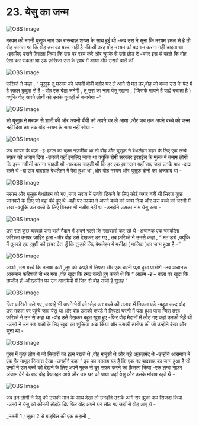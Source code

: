 # 23. येसु का जन्म       

![OBS Image](https://cdn.door43.org/obs/jpg/360px/obs-en-23-01.jpg)

मरयम की मंगनी  युसुफ़ नाम एक रास्त्बाज़ शख्स के साथ हुई थी -जब उस ने सुना कि मरयम हमल से है तो वोह जानता था कि वोह उस का बच्चा नहीं है -किसी तरह वोह  मरयम  को बदनाम करना नहीं चाहता था -इसलिए उसने फ़ैसला किया कि  उस पर रहम करे  और चुपके से उसे  छोड़ दे -मगर इस से पहले कि वोह ऐसा कर सकता था एक फ़रिश्ता उस के ख़ाब में आया और उससे बातें कीं -   

![OBS Image](https://cdn.door43.org/obs/jpg/360px/obs-en-23-02.jpg)

फ़रिश्ते ने कहा , “ यूसुफ़ तू मरयम  को अपनी बीवी बतोर घर ले आने से मत डर,वोह जो बच्चा उस के पेट में है रूहल क़ुदुस से है - वोह एक बेटा जनेगी , तू उस का नाम येसु रखना , (जिसके मायने हैं याह्वे बचाता है ) क्यूंकि वोह अपने लोगों को उनके गुनाहों से बचायेगा –“    

![OBS Image](https://cdn.door43.org/obs/jpg/360px/obs-en-23-03.jpg)

सो यूसुफ़ ने मरयम से शादी की और अपनी बीवी को अपने घर ले आया ,और जब तक अपने बच्चे को जन्म नहीं दिया तब तक वोह मरयम के साथ नहीं सोया -

![OBS Image](https://cdn.door43.org/obs/jpg/360px/obs-en-23-04.jpg)

जब मरयम के वज़ा -इ-हमल का वक़्त नज़दीक था तो वोह और यूसुफ़ ने बेथलेहम शहर के लिए एक लम्बे सफ़र को अंजाम दिया -उनको वहाँ इसलिए जाना था क्यूंकि रोमी सरकार इस्राईल के मुल्क में तमाम लोगों कि इस्म नवीसी कराना चाहती थी -सरकार चाहती थी कि हर एक ख़ानदान वहाँ जाए जहां उनके बाप -दादा रहते थे -दा ऊद बादशाह बेथलेहम में पैदा हुआ था ,और वोह मरयम और यूसुफ़ दोनों का अजदाद था -

![OBS Image](https://cdn.door43.org/obs/jpg/360px/obs-en-23-05.jpg)

मरयम और यूसुफ़ बैथलेहम को गए ,मगर सराय  में उनके  टिकने के लिए  कोई जगह नहीं थी  सिरफ़ कुछ जानवरों के लिए जो वहां बंधे  हुए थे -वहीँ पर मरयम ने अपने बच्चे को जन्म दिया और  उस बच्चे को चरनी में रखा -क्यूंकि उस बच्चे के लिए बिस्तर भी नसीब नहीं था -उनहोंने उसका नाम येसु रखा -

![OBS Image](https://cdn.door43.org/obs/jpg/360px/obs-en-23-06.jpg)

उस रात कुछ चरवाहे  पास वाले मैदान में अपने गल्ले कि रखवाली कर रहे थे -अचानक एक चमकीला फ़रिश्ता उनपर ज़ाहिर हुआ -और वोह उसे देखकर डर गए , तब फ़रिश्ते ने उनसे कहा , “ मत डरो ,क्यूंकि मैं तुमको एक ख़ुशी की ख़बर देता हूँ कि तुम्हारे लिए बेथलेहम में मसीहा ( मालिक )का जन्म हुआ है –“

![OBS Image](https://cdn.door43.org/obs/jpg/360px/obs-en-23-07.jpg)

जाओ ,उस बच्चे कि तलाश करो ,तुम को कपड़े में लिपटा और एक चरनी पड़ा हुआ पाओगे -तब अचानक आसमान फरिशतों से भर गया ,वोह खुदा कि हमद करते हुए कहते थे कि ” आलम -इ – बाला पर खुदा कि तम्जीद हो-औरज़मीन पर उन आदमियों में जिन से वोह राज़ी है सुलह “  

![OBS Image](https://cdn.door43.org/obs/jpg/360px/obs-en-23-08.jpg)

फिर फ़रिश्ते चले गए ,चरवाहे भी अपने भेरों को छोड़ कर बच्चे की तलाश में निकल पड़े -बहुत जल्द वोह उस मक़ाम पर पहुंचे जहां येसु था और वोह उसको कपड़े में लिपटा चरनी में पड़ा हुआ पाया जिस तरह फ़रिश्ते ने उन से कहा था -वोह उसे देखकर बहुत खुश हुए -फिर वोह मैदानों में लौट गए जहां उनकी भेड़ें थीं -उन्हों ने उन सब बातों के लिए खुदा का शुक्रिया अदा किया और उसकी तारीफ़ की जो उन्होंने देखा और सुना था -

![OBS Image](https://cdn.door43.org/obs/jpg/360px/obs-en-23-09.jpg)

पूरब में कुछ लोग थे जो सितारों का इल्म रखते थे ,वोह मजूसी थे और बड़े अक़लमंद थे -उन्होंने आसमान में एक ग़ैर मामूल सितारा देखा -उनहोंने कहा “ इस का मतलब यह है कि एक नए बादशाह का जन्म हुआ है सो उन्हों ने उस बच्चे को देखने के लिए अपने मुल्क से दूर सफ़र करने का फ़ैसला किया -एक लम्बा सफ़र अंजाम देने के बाद वोह बेथलहम आये और उस घर को पाया जहां येसु और उसके मांबाप रहते थे -

![OBS Image](https://cdn.door43.org/obs/jpg/360px/obs-en-23-10.jpg)

जब इन लोगों ने येसु को उसकी मान के साथ देखा तो उनहोंने उसके आगे सर झुका कर सिजदा किया -उन्हों ने येसु को कीमती तोहफ़े दिए  फिर वोह अपने घर लौट गए जहाँ से वोह आए थे -

_मतती 1 ; लूक़ा  2 से बाइबिल की  एक कहानी _